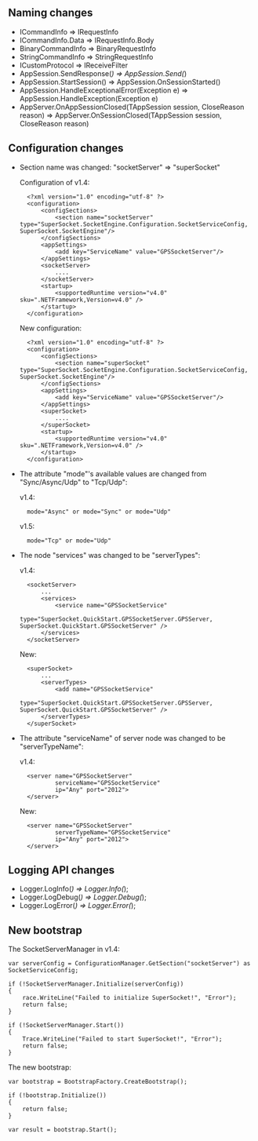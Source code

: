 ## Naming changes

* ICommandInfo => IRequestInfo
* ICommandInfo.Data => IRequestInfo.Body
* BinaryCommandInfo => BinaryRequestInfo
* StringCommandInfo => StringRequestInfo
* ICustomProtocol => IReceiveFilter
* AppSession.SendResponse(*) => AppSession.Send(*)
* AppSession.StartSession() => AppSession.OnSessionStarted()
* AppSession.HandleExceptionalError(Exception e) => AppSession.HandleException(Exception e)
* AppServer.OnAppSessionClosed(TAppSession session, CloseReason reason) => AppServer.OnSessionClosed(TAppSession session, CloseReason reason)

## Configuration changes

* Section name was changed: "socketServer" => "superSocket"

    Configuration of v1.4:

        <?xml version="1.0" encoding="utf-8" ?>
        <configuration>
            <configSections>
                <section name="socketServer" type="SuperSocket.SocketEngine.Configuration.SocketServiceConfig, SuperSocket.SocketEngine"/>
            </configSections>
            <appSettings>
                <add key="ServiceName" value="GPSSocketServer"/>
            </appSettings>
            <socketServer>
                ....
            </socketServer>
            <startup>
                <supportedRuntime version="v4.0" sku=".NETFramework,Version=v4.0" />
            </startup>
        </configuration>

    New configuration:

        <?xml version="1.0" encoding="utf-8" ?>
        <configuration>
            <configSections>
                <section name="superSocket" type="SuperSocket.SocketEngine.Configuration.SocketServiceConfig, SuperSocket.SocketEngine"/>
            </configSections>
            <appSettings>
                <add key="ServiceName" value="GPSSocketServer"/>
            </appSettings>
            <superSocket>
                ....
            </superSocket>
            <startup>
                <supportedRuntime version="v4.0" sku=".NETFramework,Version=v4.0" />
            </startup>
        </configuration>

* The attribute "mode"'s available values are changed from "Sync/Async/Udp" to "Tcp/Udp":

    v1.4:

        mode="Async" or mode="Sync" or mode="Udp"

    v1.5:

        mode="Tcp" or mode="Udp"


* The node "services" was changed to be "serverTypes":

    v1.4:

        <socketServer>
            ...
            <services>
                <service name="GPSSocketService"
                     type="SuperSocket.QuickStart.GPSSocketServer.GPSServer, SuperSocket.QuickStart.GPSSocketServer" />
            </services>
        </socketServer>

    New:

        <superSocket>
            ...
            <serverTypes>
                <add name="GPSSocketService"
                     type="SuperSocket.QuickStart.GPSSocketServer.GPSServer, SuperSocket.QuickStart.GPSSocketServer" />
            </serverTypes>
        </superSocket>

* The attribute "serviceName" of server node was changed to be "serverTypeName":

    v1.4:
    
        <server name="GPSSocketServer"
                serviceName="GPSSocketService"
                ip="Any" port="2012">
        </server>

    New:

        <server name="GPSSocketServer"
                serverTypeName="GPSSocketService"
                ip="Any" port="2012">
        </server>
        
## Logging API changes

* Logger.LogInfo(*) => Logger.Info(*);
* Logger.LogDebug(*) => Logger.Debug(*);
* Logger.LogError(*) => Logger.Error(*);

## New bootstrap

The SocketServerManager in v1.4:

    var serverConfig = ConfigurationManager.GetSection("socketServer") as SocketServiceConfig;

    if (!SocketServerManager.Initialize(serverConfig))
    {
        race.WriteLine("Failed to initialize SuperSocket!", "Error");
        return false;
    }

    if (!SocketServerManager.Start())
    {
        Trace.WriteLine("Failed to start SuperSocket!", "Error");
        return false;
    }

The new bootstrap:

    var bootstrap = BootstrapFactory.CreateBootstrap();

    if (!bootstrap.Initialize())
    {
        return false;
    }

    var result = bootstrap.Start();